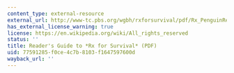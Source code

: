 ```yaml
---
content_type: external-resource
external_url: http://www-tc.pbs.org/wgbh/rxforsurvival/pdf/Rx_PenguinReadGuide.pdf
has_external_license_warning: true
license: https://en.wikipedia.org/wiki/All_rights_reserved
status: ''
title: Reader's Guide to *Rx for Survival* (PDF)
uid: 77591285-f0ce-4c7b-8103-f1647597600d
wayback_url: ''
---
```

